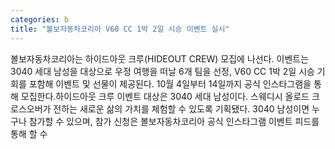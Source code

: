 ```yaml
---
categories: b
title: "볼보자동차코리아 V60 CC 1박 2일 시승 이벤트 실시"
---
```

볼보자동차코리아는 하이드아웃 크루(HIDEOUT CREW) 모집에 나선다. 이벤트는 3040 세대 남성을 대상으로 우정 여행을 떠날 6개 팀을 선정, V60 CC 1박 2일 시승 기회를 포함해 이벤트 및 선물이 제공된다. 10월 4일부터 14일까지 공식 인스타그램을 통해 모집한다.하이드아웃 크루 이벤트 대상은 3040 세대 남성이다. 스웨디시 올로드 크로스오버가 전하는 새로운 삶의 가치를 체험할 수 있도록 기획됐다. 3040 남성이면 누구나 참가할 수 있으며, 참가 신청은 볼보자동차코리아 공식 인스타그램 이벤트 피드를 통해 할 수